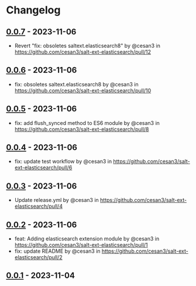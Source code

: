 # Changelog

## [0.0.7](https://github.com/cesan3/salt-ext-elasticsearch/compare/0.0.6...0.0.7) - 2023-11-06
- Revert "fix: obsoletes saltext.elasticsearch8" by @cesan3 in https://github.com/cesan3/salt-ext-elasticsearch/pull/12

## [0.0.6](https://github.com/cesan3/salt-ext-elasticsearch/compare/0.0.5...0.0.6) - 2023-11-06
- fix: obsoletes saltext.elasticsearch8 by @cesan3 in https://github.com/cesan3/salt-ext-elasticsearch/pull/10

## [0.0.5](https://github.com/cesan3/salt-ext-elasticsearch/compare/0.0.4...0.0.5) - 2023-11-06
- fix: add flush_synced method to ES6 module by @cesan3 in https://github.com/cesan3/salt-ext-elasticsearch/pull/8

## [0.0.4](https://github.com/cesan3/salt-ext-elasticsearch/compare/0.0.3...0.0.4) - 2023-11-06
- fix: update test workflow by @cesan3 in https://github.com/cesan3/salt-ext-elasticsearch/pull/6

## [0.0.3](https://github.com/cesan3/salt-ext-elasticsearch/compare/0.0.2...0.0.3) - 2023-11-06
- Update release.yml by @cesan3 in https://github.com/cesan3/salt-ext-elasticsearch/pull/4

## [0.0.2](https://github.com/cesan3/salt-ext-elasticsearch/compare/0.0.1...0.0.2) - 2023-11-06
- feat: Adding elasticsearch extension module by @cesan3 in https://github.com/cesan3/salt-ext-elasticsearch/pull/1
- fix: update README by @cesan3 in https://github.com/cesan3/salt-ext-elasticsearch/pull/2

## [0.0.1](https://github.com/cesan3/salt-ext-elasticsearch/commits/0.0.1) - 2023-11-04
